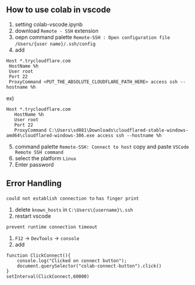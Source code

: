 ## How to use colab in vscode
1. setting colab-vscode.ipynb
2. download `Remote - SSH` extension
3. oepn command palette `Remote-SSH : Open configuration file` `/Users/{user name}/.ssh/config`
4. add 
```
Host *.trycloudflare.com
 HostName %h
 User root
 Port 22
 ProxyCommand <PUT_THE_ABSOLUTE_CLOUDFLARE_PATH_HERE> access ssh --hostname %h
 ```
 ex)
 ```
 Host *.trycloudflare.com
    HostName %h
    User root
    Port 22
    ProxyCommand C:\Users\sd081\Downloads\cloudflared-stable-windows-amd64\cloudflared-windows-386.exe access ssh --hostname %h
 ```
 5. command palette `Remote-SSH: Connect to host` copy and paste `VSCode Remote SSH command`
 6. select the platform `Linux`
 7. Enter password

## Error Handling
`could not establish connection to`
`has finger print`
1. delete `known_hosts` in `C:\Users\{username}\.ssh` 
2. restart vscode

`prevent runtime connection timeout`
1. `F12` -> `DevTools` -> `console`
2. add
```
function ClickConnect(){
    console.log("Clicked on connect button"); 
    document.querySelector("colab-connect-button").click()
}
setInterval(ClickConnect,60000)
```
